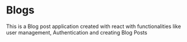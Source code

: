 # Blogs
This is a Blog post application created with react with functionalities like user management, Authentication and creating Blog Posts
